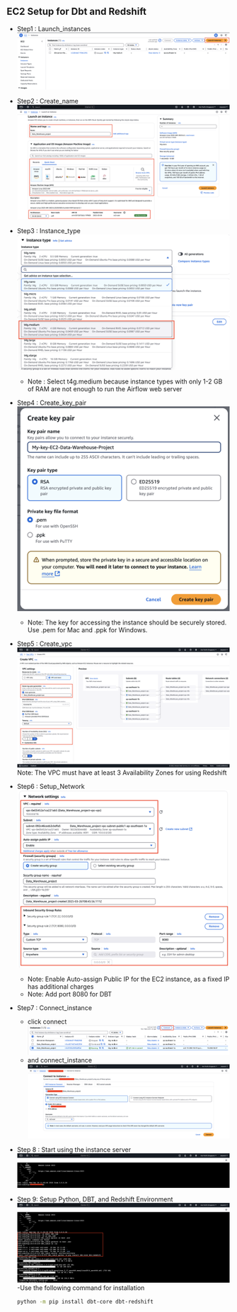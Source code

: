 ## EC2 Setup for Dbt and Redshift

- Step1 : Launch_instances
![Launch_instances](EC2-Setup-images/1_Launch_instances.png)

- Step2 : Create_name
![Create_name](EC2-Setup-images/2_Create_name.png)

- Step3 : Instance_type
![Instance_type](EC2-Setup-images/3_Instance_type.png)
    -  Note : Select t4g.medium because instance types with only 1-2 GB of RAM are not enough to run the Airflow web server

- Step4 : Create_key_pair
![Create_key_pair](EC2-Setup-images/4_Create_key_pair.png)
    - Note: The key for accessing the instance should be securely stored. Use .pem for Mac and .ppk for Windows.

- Step5 : Create_vpc
![Create_vpc](EC2-Setup-images/5_Create_vpc.png)
    Note: The VPC must have at least 3 Availability Zones for using Redshift

- Step6 : Setup_Network
![Setup_Network](EC2-Setup-images/6_Setup_Network.png)
    - Note: Enable Auto-assign Public IP for the EC2 instance, as a fixed IP has additional charges
    - Note: Add port 8080 for DBT

- Step7 : Connect_instance
    - click connect
    ![Connect_instance](EC2-Setup-images/7_Connect_instance.png)
    - and connect_instance
    ![Connect_instance2](EC2-Setup-images/8_Connect_instance2.png)

- Step 8 : Start using the instance server
![Start_EC2](EC2-Setup-images/9_Start_EC2.png)

- Step 9: Setup Python, DBT, and Redshift Environment
![Setup_EC2_python_env](EC2-Setup-images/10_Setup_EC2_python_env.png)
    -Use the following command for installation    
    ```bash
    python -m pip install dbt-core dbt-redshift